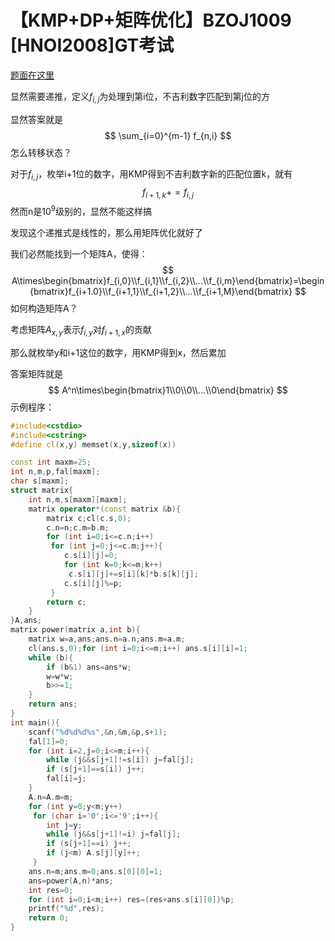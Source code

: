 # 【KMP+DP+矩阵优化】BZOJ1009 [HNOI2008]GT考试

[题面在这里](http://www.lydsy.com/JudgeOnline/problem.php?id=1009)



显然需要递推，定义$f_{i,j}$为处理到第i位，不吉利数字匹配到第j位的方

显然答案就是
$$
\sum_{i=0}^{m-1} f_{n,i}
$$
怎么转移状态？

对于$f_{i,j}$，枚举i+1位的数字，用KMP得到不吉利数字新的匹配位置k，就有
$$
f_{i+1,k}+=f_{i,j}
$$
然而n是$10^9$级别的，显然不能这样搞

发现这个递推式是线性的，那么用矩阵优化就好了

  

  

我们必然能找到一个矩阵A，使得：
$$
A\times\begin{bmatrix}f_{i,0}\\f_{i,1}\\f_{i,2}\\...\\f_{i,m}\end{bmatrix}=\begin{bmatrix}f_{i+1.0}\\f_{i+1,1}\\f_{i+1,2}\\...\\f_{i+1,M}\end{bmatrix}
$$
如何构造矩阵A？

考虑矩阵$A_{x,y}$表示$f_{i,y}$对$f_{i+1,x}$的贡献

那么就枚举y和i+1这位的数字，用KMP得到x，然后累加



答案矩阵就是
$$
A^n\times\begin{bmatrix}1\\0\\0\\...\\0\end{bmatrix}
$$
示例程序：

```C++
#include<cstdio>
#include<cstring>
#define cl(x,y) memset(x,y,sizeof(x))

const int maxm=25;
int n,m,p,fal[maxm];
char s[maxm];
struct matrix{
	int n,m,s[maxm][maxm];
	matrix operator*(const matrix &b){
		matrix c;cl(c.s,0);
		c.n=n;c.m=b.m;
		for (int i=0;i<=c.n;i++)
		 for (int j=0;j<=c.m;j++){
		 	c.s[i][j]=0;
		 	for (int k=0;k<=m;k++)
			 c.s[i][j]+=s[i][k]*b.s[k][j];
			c.s[i][j]%=p;
		 }
		return c;
	}
}A,ans;
matrix power(matrix a,int b){
	matrix w=a,ans;ans.n=a.n;ans.m=a.m;
	cl(ans.s,0);for (int i=0;i<=m;i++) ans.s[i][i]=1;
	while (b){
		if (b&1) ans=ans*w;
		w=w*w;
		b>>=1;
	}
	return ans;
}
int main(){
	scanf("%d%d%d%s",&n,&m,&p,s+1);
	fal[1]=0;
	for (int i=2,j=0;i<=m;i++){
		while (j&&s[j+1]!=s[i]) j=fal[j];
		if (s[j+1]==s[i]) j++;
		fal[i]=j;
	}
	A.n=A.m=m;
	for (int y=0;y<m;y++)
	 for (char i='0';i<='9';i++){
	 	int j=y;
	 	while (j&&s[j+1]!=i) j=fal[j];
	 	if (s[j+1]==i) j++;
	 	if (j<m) A.s[j][y]++;
	 }
	ans.n=m;ans.m=0;ans.s[0][0]=1;
	ans=power(A,n)*ans;
	int res=0;
	for (int i=0;i<m;i++) res=(res+ans.s[i][0])%p;
	printf("%d",res);
	return 0;
}
```

